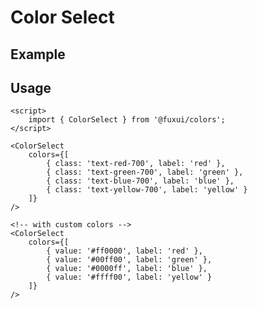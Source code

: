 <script lang="ts">
	import ColorSelectExample from './Example.svelte';
</script>

# Color Select

## Example

<ColorSelectExample />

## Usage

```svelte
<script>
	import { ColorSelect } from '@fuxui/colors';
</script>

<ColorSelect
	colors={[
		{ class: 'text-red-700', label: 'red' },
		{ class: 'text-green-700', label: 'green' },
		{ class: 'text-blue-700', label: 'blue' },
		{ class: 'text-yellow-700', label: 'yellow' }
	]}
/>

<!-- with custom colors -->
<ColorSelect
	colors={[
		{ value: '#ff0000', label: 'red' },
		{ value: '#00ff00', label: 'green' },
		{ value: '#0000ff', label: 'blue' },
		{ value: '#ffff00', label: 'yellow' }
	]}
/>
```
